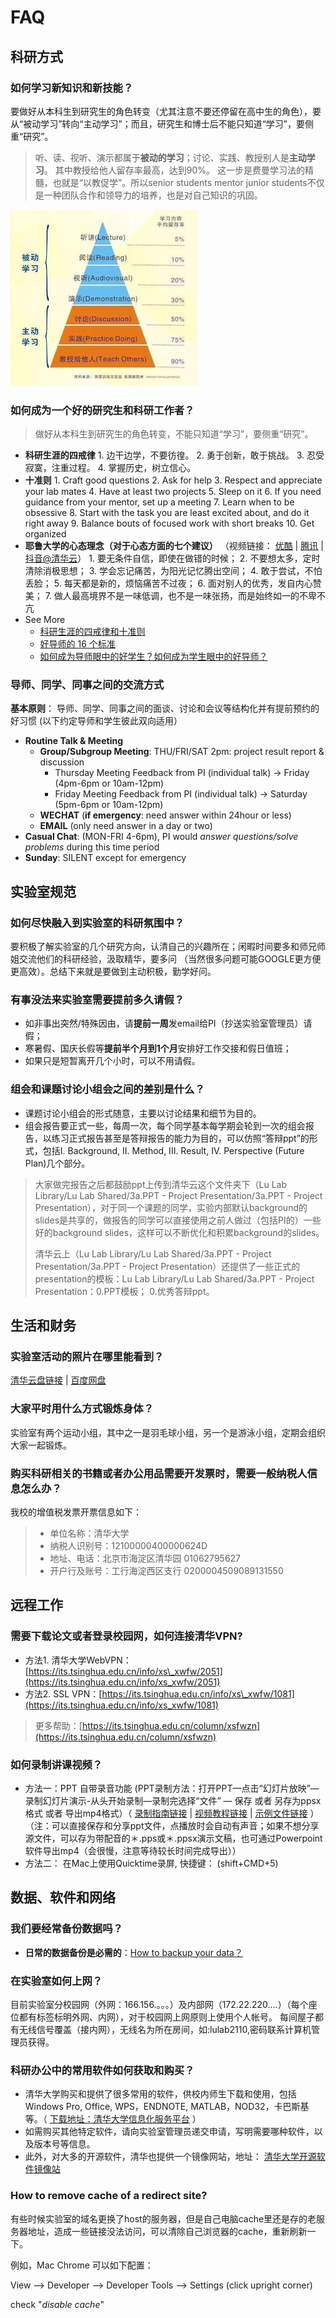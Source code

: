# FAQ

## 科研方式

### 如何学习新知识和新技能？

要做好从本科生到研究生的角色转变（尤其注意不要还停留在高中生的角色），要从“被动学习”转向“主动学习”；而且，研究生和博士后不能只知道“学习”，要侧重“研究”。

> 听、读、视听、演示都属于**被动的学习**；讨论、实践、教授别人是**主动学习**。 其中教授给他人留存率最高，达到90%。 这一步是费曼学习法的精髓，也就是“以教促学”。所以senior students mentor junior students不仅是一种团队合作和领导力的培养，也是对自己知识的巩固。

![&#x5B66;&#x4E60;&#x91D1;&#x5B57;&#x5854;](.gitbook/assets/learning.jpg)

### 如何成为一个好的研究生和科研工作者？

> 做好从本科生到研究生的角色转变，不能只知道“学习”，要侧重“研究”。

* **科研生涯的四戒律** 1. 边干边学，不要彷徨。 2. 勇于创新，敢于挑战。 3. 忍受寂寞，注重过程。 4. 掌握历史，树立信心。
* **十准则** 1. Craft good questions 2. Ask for help 3. Respect and appreciate your lab mates 4. Have at least two projects 5. Sleep on it 6. If you need guidance from your mentor, set up a meeting 7. Learn when to be obsessive 8. Start with the task you are least excited about, and do it right away 9. Balance bouts of focused work with short breaks 10. Get organized
* **耶鲁大学的心态理念（对于心态方面的七个建议）** （视频链接： [优酷](https://v.youku.com/v_show/id_XNDMwNjc0ODg2MA==.html) \| [腾讯](https://v.qq.com/x/page/o075327nzri.html) \| [抖音@清华云](https://cloud.tsinghua.edu.cn/d/c93050a161224507a27e/files/?p=%2F%E8%80%B6%E9%B2%81%E5%A4%A7%E5%AD%A6%E7%9A%84%E5%BF%83%E6%80%81%E7%90%86%E5%BF%B5.mp4)） 1. 要无条件自信，即使在做错的时候； 2. 不要想太多，定时清除消极思想； 3. 学会忘记痛苦，为阳光记忆腾出空间； 4. 敢于尝试，不怕丢脸； 5. 每天都是新的，烦恼痛苦不过夜； 6. 面对别人的优秀，发自内心赞美； 7. 做人最高境界不是一味低调，也不是一味张扬，而是始终如一的不卑不亢
* See More
  * [科研生涯的四戒律和十准则](https://www.yinxiang.com/everhub/note/22f83fbc-edd2-41f1-aaa7-3564c572e3ac)
  * [好导师的 16 个标准](https://www.yinxiang.com/everhub/note/1883503d-9b17-4e92-b79e-3084ba7729a0)
  * [如何成为导师眼中的好学生？如何成为学生眼中的好导师？](https://www.yinxiang.com/everhub/note/1e8fbba0-a985-465f-8bce-186d8ec37ff0)

### 导师、同学、同事之间的交流方式

**基本原则**： 导师、同学、同事之间的面谈、讨论和会议等结构化并有提前预约的好习惯 \(以下约定导师和学生彼此双向适用）

* **Routine Talk & Meeting** 
  * **Group/Subgroup Meeting**: THU/FRI/SAT 2pm: project result report & discussion
    * Thursday Meeting Feedback from PI \(individual talk\) → Friday \(4pm-6pm or 10am-12pm\)
    * Friday Meeting Feedback from PI \(individual talk\) → Saturday \(5pm-6pm or 10am-12pm\)
  * **WECHAT** \(**if emergency**: need answer within 24hour or less\)
  * **EMAIL** \(only need answer in a day or two\)
* **Casual Chat**: \(MON-FRI 4-6pm\), PI would _answer questions/solve problems_ during this time period
* **Sunday**: SILENT except for emergency 

## 实验室规范

### 如何尽快融入到实验室的科研氛围中？

要积极了解实验室的几个研究方向，认清自己的兴趣所在；闲暇时间要多和师兄师姐交流他们的科研经验，汲取精华，要多问 （当然很多问题可能GOOGLE更方便更高效）。总结下来就是要做到主动积极，勤学好问。

### 有事没法来实验室需要提前多久请假？

* 如非事出突然/特殊因由，请**提前一周**发email给PI（抄送实验室管理员）请假；
* 寒暑假、国庆长假等**提前半个月到1个月**安排好工作交接和假日值班；
* 如果只是短暂离开几个小时，可以不用请假。

### 组会和课题讨论小组会之间的差别是什么？

* 课题讨论小组会的形式随意，主要以讨论结果和细节为目的。
* 组会报告要正式一些，每周一次，每个同学基本每学期会轮到一次的组会报告，以练习正式报告甚至是答辩报告的能力为目的，可以仿照“答辩ppt”的形式，包括I. Background, II. Method, III. Result, IV. Perspective \(Future Plan\)几个部分。

> 大家做完报告之后都鼓励ppt上传到清华云这个文件夹下（Lu Lab Library/Lu Lab Shared/3a.PPT - Project Presentation/3a.PPT - Project Presentation），对于同一个课题的同学，实验内部默认background的slides是共享的，做报告的同学可以直接使用之前人做过（包括PI的）一些好的background slides，这样可以不断优化和积累background的slides。
>
> 清华云上（Lu Lab Library/Lu Lab Shared/3a.PPT - Project Presentation/3a.PPT - Project Presentation）还提供了一些正式的presentation的模板：Lu Lab Library/Lu Lab Shared/3a.PPT - Project Presentation：0.PPT模板； 0.优秀答辩ppt。

## 生活和财务

### 实验室活动的照片在哪里能看到？

[清华云盘链接](https://cloud.tsinghua.edu.cn/d/1c4bc3858129476eb030/?p=/&mode=grid) \| [百度网盘](https://pan.baidu.com/s/1geNXf3d#list/path=%2FLu%20Lab%20Public%20Files%2FLu%20Lab%20Public%20Photos&parentPath=%2FLu%20Lab%20Public%20Files&vmode=grid)

### 大家平时用什么方式锻炼身体？

实验室有两个运动小组，其中之一是羽毛球小组，另一个是游泳小组，定期会组织大家一起锻炼。

### 购买科研相关的书籍或者办公用品需要开发票时，需要一般纳税人信息怎么办？

我校的增值税发票开票信息如下：

> * 单位名称：清华大学
> * 纳税人识别号：12100000400000624D
> * 地址、电话：北京市海淀区清华园 01062795627
> * 开户行及账号：工行海淀西区支行 0200004509089131550

## 远程工作

### 需要下载论文或者登录校园网，如何连接清华VPN?

* 方法1. 清华大学WebVPN：[https://its.tsinghua.edu.cn/info/xs\_xwfw/2051](https://its.tsinghua.edu.cn/info/xs_xwfw/2051)
* 方法2. SSL VPN：[https://its.tsinghua.edu.cn/info/xs\_xwfw/1081](https://its.tsinghua.edu.cn/info/xs_xwfw/1081)

> 更多帮助：[https://its.tsinghua.edu.cn/column/xsfwzn](https://its.tsinghua.edu.cn/column/xsfwzn)

### 如何录制讲课视频？

* 方法一：PPT 自带录音功能 \(PPT录制方法：打开PPT—点击“幻灯片放映”—录制幻灯片演示-从头开始录制—录制完选择“文件” — 保存 或者 另存为ppsx格式 或者 导出mp4格式）（ [录制指南链接](https://support.office.com/zh-cn/article/在-powerpoint-演示文稿中添加或删除音频-c3b2a9fd-2547-41d9-9182-3dfaa58f1316)  \|  [视频教程链接](https://jingyan.baidu.com/article/ce09321b7bf2042bff858f8d.html) \| [示例文件链接](https://cloud.tsinghua.edu.cn/d/fd7414d4439747ee9a08/) ）（注：可以直接保存和分享ppt文件，点播放时会自动有声音；如果不想分享源文件，可以存为带配音的＊.pps或＊.ppsx演示文稿，也可通过Powerpoint软件导出mp4（会很慢，注意等待较长时间完成导出））
* 方法二： 在Mac上使用Quicktime录屏, 快捷键： \(shift+CMD+5\) 

## 数据、软件和网络

### 我们要经常备份数据吗？

* **日常的数据备份是必需的**：[How to backup your data？](https://lulab2.gitbook.io/teaching/part-i.-basic-skills/1.setup#3-backup-your-data-regularly)

### 在实验室如何上网？

目前实验室分校园网（外网：166.156.。。。）及内部网（172.22.220….）（每个座位都有标签标明外网、内网），对于校园网上网原则上使用个人帐号。 每间屋子都有无线信号覆盖（接内网），无线名为所在房间，如:lulab2110,密码联系计算机管理员获得。

### 科研办公中的常用软件如何获取和购买？

* 清华大学购买和提供了很多常用的软件，供校内师生下载和使用，包括 Windows Pro, Office, WPS，ENDNOTE, MATLAB，NOD32，卡巴斯基等。（ [下载地址：清华大学信息化服务平台](https://its.tsinghua.edu.cn) ）
* 如需购买其他特定软件，请向实验室管理员递交申请，写明需要哪种软件，以及版本号等信息。
* 此外，对大多的开源软件，清华也提供一个镜像网站，地址： [清华大学开源软件镜像站](https://mirrors.tuna.tsinghua.edu.cn/)

### How to remove cache of a redirect site?

有些时候实验室的域名更换了host的服务器，但是自己电脑cache里还是存的老服务器地址，造成一些链接没法访问，可以清除自己浏览器的cache，重新刷新一下。

例如，Mac Chrome 可以如下配置：

View --&gt; Developer --&gt; Developer Tools --&gt; Settings \(click upright corner\)

check "_disable cache_"

